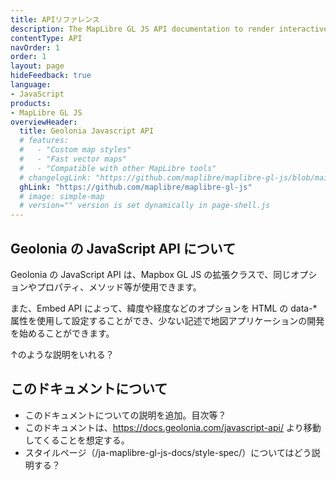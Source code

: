 ```yaml
---
title: APIリファレンス
description: The MapLibre GL JS API documentation to render interactive maps from vector tiles and MapLibre styles.
contentType: API
navOrder: 1
order: 1
layout: page
hideFeedback: true
language:
- JavaScript
products:
- MapLibre GL JS
overviewHeader:
  title: Geolonia Javascript API
  # features:
  #   - "Custom map styles"
  #   - "Fast vector maps"
  #   - "Compatible with other MapLibre tools"
  # changelogLink: "https://github.com/maplibre/maplibre-gl-js/blob/main/CHANGELOG.md"
  ghLink: "https://github.com/maplibre/maplibre-gl-js"
  # image: simple-map
  # version="" version is set dynamically in page-shell.js
---
```


## Geolonia の JavaScript API について
Geolonia の JavaScript API は、Mapbox GL JS の拡張クラスで、同じオプションやプロパティ、メソッド等が使用できます。

また、Embed API によって、緯度や経度などのオプションを HTML の data-* 属性を使用して設定することができ、少ない記述で地図アプリケーションの開発を始めることができます。

↑のような説明をいれる？


## このドキュメントについて

- このドキュメントについての説明を追加。目次等？
- このドキュメントは、https://docs.geolonia.com/javascript-api/ より移動してくることを想定する。
- スタイルページ（/ja-maplibre-gl-js-docs/style-spec/）についてはどう説明する？


<!-- * [**Map**](https://maplibre.org/maplibre-gl-js-docs/api/map/). The `Map` object is the map on your page. It lets you access methods and properties for interacting with the map's style and layers, respond to events, and manipulate the user's perspective with the camera.
* [**Markers and controls**](https://maplibre.org/maplibre-gl-js-docs/api/markers/). This section describes the user interface elements that you can add to your map. The items in this section exist outside of the map's `canvas` element.
* [**Events**](https://maplibre.org/maplibre-gl-js-docs/api/events/). This section describes the different types of events that MapLibre GL JS can raise.

Each section describes classes or objects as well as their **properties**, **parameters**, **instance members**, and associated **events**. Many sections also include inline code examples and related resources. -->
